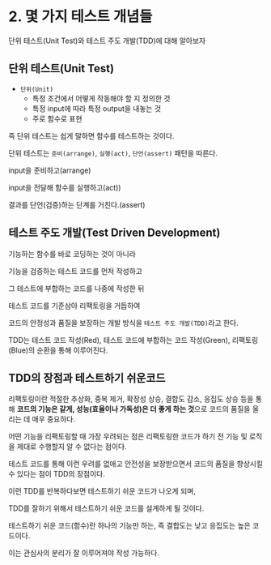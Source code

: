 # 2. 몇 가지 테스트 개념들

단위 테스트(Unit Test)와 테스트 주도 개발(TDD)에 대해 알아보자

## 단위 테스트(Unit Test)

- `단위(Unit)`
  - 특정 조건에서 어떻게 작동해야 할 지 정의한 것
  - 특정 input에 따라 특정 output을 내놓는 것
  - 주로 함수로 표현

즉 단위 테스트는 쉽게 말하면 함수를 테스트하는 것이다.

단위 테스트는 `준비(arrange)`, `실행(act)`, `단언(assert)` 패턴을 따른다.

input을 준비하고(arrange)

input을 전달해 함수를 실행하고(act))

결과를 단언(검증)하는 단계를 거친다.(assert)

## 테스트 주도 개발(Test Driven Development)

기능하는 함수를 바로 코딩하는 것이 아니라

기능을 검증하는 테스트 코드를 먼저 작성하고 

그 테스트에 부합하는 코드를 나중에 작성한 뒤 

테스트 코드를 기준삼아 리팩토링을 거듭하여 

코드의 안정성과 품질을 보장하는 개발 방식을 `테스트 주도 개발(TDD)`라고 한다.

TDD는 테스트 코드 작성(Red), 테스트 코드에 부합하는 코드 작성(Green), 리팩토링(Blue)의 순환을 통해 이루어진다.

## TDD의 장점과 테스트하기 쉬운코드

리팩토링이란 적절한 추상화, 중복 제거, 확장성 상승, 결합도 감소, 응집도 상승 등을 통해 **코드의 기능은 같게, 성능(효율이나 가독성)은 더 좋게 하는 것**으로 코드의 품질을 올리는 데 매우 중요하다.

어떤 기능을 리팩토링할 때 가장 우려되는 점은 리팩토링한 코드가 하기 전 기능 및 로직을 제대로 수행할지 알 수 없다는 점이다.

테스트 코드를 통해 이런 우려를 없애고 안전성을 보장받으면서 코드의 품질을 향상시킬 수 있다는 점이 TDD의 장점이다.

이런 TDD를 반복하다보면 테스트하기 쉬운 코드가 나오게 되며, 

TDD를 잘하기 위해서 테스트하기 쉬운 코드를 설계하게 될 것이다.

테스트하기 쉬운 코드(함수)란 하나의 기능만 하는, 즉 결합도는 낮고 응집도는 높은 코드이다.

이는 관심사의 분리가 잘 이루어져야 작성 가능하다.